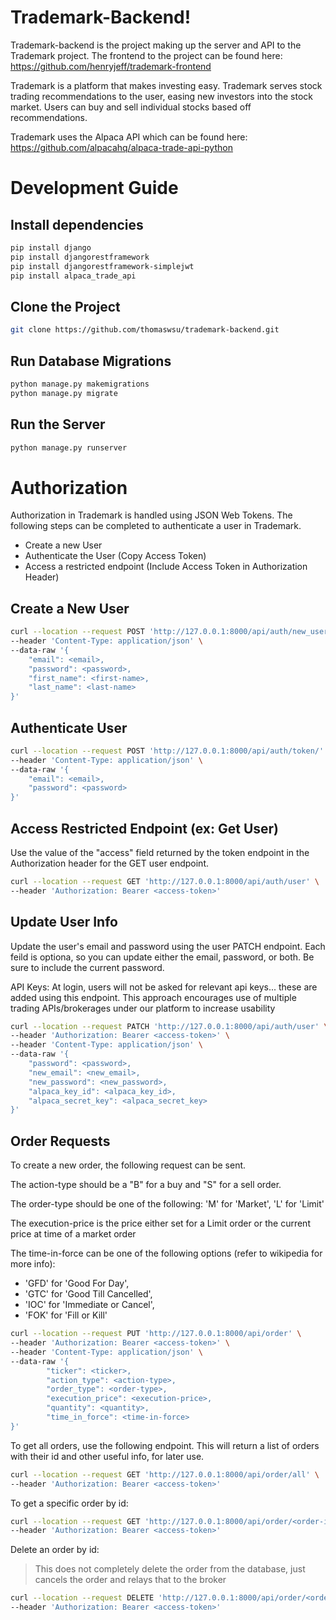 # Trademark-Backend!

Trademark-backend is the project making up the server and API to the Trademark project.
The frontend to the project can be found here: https://github.com/henryjeff/trademark-frontend

Trademark is a platform that makes investing easy. Trademark serves stock trading recommendations to the user, easing new investors into the stock market. Users can buy and sell individual stocks based off recommendations. 

Trademark uses the Alpaca API which can be found here: https://github.com/alpacahq/alpaca-trade-api-python

# Development Guide

## Install dependencies

```bash
pip install django
pip install djangorestframework
pip install djangorestframework-simplejwt
pip install alpaca_trade_api
```

## Clone the Project

```bash
git clone https://github.com/thomaswsu/trademark-backend.git
```

## Run Database Migrations

```bash
python manage.py makemigrations
python manage.py migrate
```

## Run the Server

```bash
python manage.py runserver
```

# Authorization

Authorization in Trademark is handled using JSON Web Tokens. The following steps can be completed to authenticate a user in Trademark.

- Create a new User
- Authenticate the User (Copy Access Token)
- Access a restricted endpoint (Include Access Token in  Authorization Header)

## Create a New User
```bash
curl --location --request POST 'http://127.0.0.1:8000/api/auth/new_user' \
--header 'Content-Type: application/json' \
--data-raw '{
	"email": <email>,
	"password": <password>,
	"first_name": <first-name>,
	"last_name": <last-name>
}'
```

## Authenticate User

```bash
curl --location --request POST 'http://127.0.0.1:8000/api/auth/token/' \
--header 'Content-Type: application/json' \
--data-raw '{
	"email": <email>,
	"password": <password>
}'
```

## Access Restricted Endpoint (ex: Get User)

Use the value of the "access" field returned by the token endpoint in the Authorization header for the GET user endpoint.

```bash
curl --location --request GET 'http://127.0.0.1:8000/api/auth/user' \
--header 'Authorization: Bearer <access-token>'
```

## Update User Info

Update the user's email and password using the user PATCH endpoint. Each feild is optiona,
so you can update either the email, password, or both. Be sure to include the current password.

API Keys: At login, users will not be asked for relevant api keys... these are added using this endpoint. This approach encourages use of multiple trading APIs/brokerages under our platform to increase usability

```bash
curl --location --request PATCH 'http://127.0.0.1:8000/api/auth/user' \
--header 'Authorization: Bearer <access-token>' \
--header 'Content-Type: application/json' \
--data-raw '{
	"password": <password>,
	"new_email": <new_email>,
	"new_password": <new_password>,
	"alpaca_key_id": <alpaca_key_id>,
	"alpaca_secret_key": <alpaca_secret_key>
}'
```

## Order Requests

To create a new order, the following request can be sent.

The action-type should be a "B" for a buy and "S" for a sell order.

The order-type should be one of the following: 'M' for 'Market', 'L' for 'Limit'

The execution-price is the price either set for a Limit order or the current price at time of a market order

The time-in-force can be one of the following options (refer to wikipedia for more info):
- 'GFD' for 'Good For Day',
- 'GTC' for 'Good Till Cancelled',
- 'IOC' for 'Immediate or Cancel',
- 'FOK' for 'Fill or Kill'

```bash
curl --location --request PUT 'http://127.0.0.1:8000/api/order' \
--header 'Authorization: Bearer <access-token>' \
--header 'Content-Type: application/json' \
--data-raw '{
		"ticker": <ticker>,
        "action_type": <action-type>,
		"order_type": <order-type>,
		"execution_price": <execution-price>,
		"quantity": <quantity>,
		"time_in_force": <time-in-force>
}'
```

To get all orders, use the following endpoint. This will return a list of orders with their id and other useful info, for later use.
```bash
curl --location --request GET 'http://127.0.0.1:8000/api/order/all' \
--header 'Authorization: Bearer <access-token>'
```

To get a specific order by id:
```bash
curl --location --request GET 'http://127.0.0.1:8000/api/order/<order-id>' \
--header 'Authorization: Bearer <access-token>'
```

Delete an order by id:

> This does not completely delete the order from the database, just cancels the order and relays that to the broker

```bash
curl --location --request DELETE 'http://127.0.0.1:8000/api/order/<order-id>' \
--header 'Authorization: Bearer <access-token>'
```
